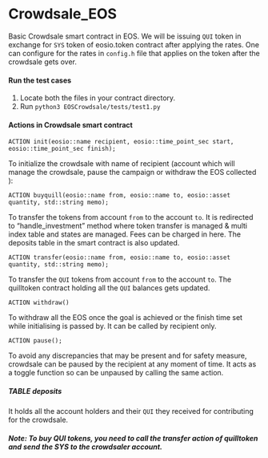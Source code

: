# Crowdsale_EOS
Basic Crowdsale smart contract in EOS. We will be issuing ```QUI``` token in exchange for ```SYS``` token of eosio.token contract after applying the rates. One can configure for the rates in ```config.h``` file that applies on the token after the crowdsale gets over.


#### Run the test cases
1. Locate both the files in your contract directory. 
2. Run ```python3 EOSCrowdsale/tests/test1.py```

#### Actions in Crowdsale smart contract 

```
ACTION init(eosio::name recipient, eosio::time_point_sec start, eosio::time_point_sec finish);
```

To initialize the crowdsale with name of recipient (account which will manage the crowdsale, pause the campaign or withdraw the EOS collected ):


```
ACTION buyquill(eosio::name from, eosio::name to, eosio::asset quantity, std::string memo);
```  

To transfer the tokens from account ```from``` to the account ```to```. It is redirected to “handle_investment” method where token transfer is managed & multi index table and states are managed. Fees can be charged in here. The deposits table in the smart contract is also updated.


```
ACTION transfer(eosio::name from, eosio::name to, eosio::asset quantity, std::string memo);
```  

To transfer the ```QUI``` tokens from account ```from``` to the account ```to```. The quilltoken contract holding all the ```QUI``` balances gets updated.

```
ACTION withdraw()
```

To withdraw all the EOS once the goal is achieved or the finish time set while initialising is passed by. It can be called by recipient only.


```
ACTION pause(); 
```

To avoid any discrepancies that may be present and for safety measure, crowdsale can be paused by the recipient at any moment of time. It acts as a toggle function so can be unpaused by calling the same action.



##### TABLE deposits
It holds all the account holders and their `QUI` they received for contributing for the crowdsale. 

##### Note: To buy QUI tokens, you need to call the transfer action of quilltoken and send the SYS to the crowdsaler account.
